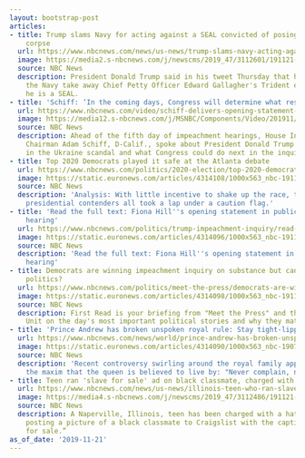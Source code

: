```yaml
---
layout: bootstrap-post
articles:
- title: Trump slams Navy for acting against a SEAL convicted of posing with ISIS
    corpse
  url: https://www.nbcnews.com/news/us-news/trump-slams-navy-acting-against-seal-convicted-posing-isis-corpse-n1088356
  image: https://media2.s-nbcnews.com/j/newscms/2019_47/3112601/191121-edward-gallagher-al-0854_a3539479055e4bebca64463b96b660f4.nbcnews-fp-1200-630.jpg
  source: NBC News
  description: President Donald Trump said in his tweet Thursday that he won't let
    the Navy take away Chief Petty Officer Edward Gallagher's Trident emblem signifying
    he is a SEAL.
- title: 'Schiff: ‘In the coming days, Congress will determine what response is appropriate’'
  url: https://www.nbcnews.com/video/schiff-delivers-opening-statement-before-hill-holmes-testimony-73816645690
  image: https://media12.s-nbcnews.com/j/MSNBC/Components/Video/201911/nbc_now_schiff_opening_day5_191121_1920x1080.nbcnews-fp-1200-630.jpg
  source: NBC News
  description: Ahead of the fifth day of impeachment hearings, House Intelligence
    Chairman Adam Schiff, D-Calif., spoke about President Donald Trump's alleged actions
    in the Ukraine scandal and what Congress could do next in the inquiry.
- title: Top 2020 Democrats played it safe at the Atlanta debate
  url: https://www.nbcnews.com/politics/2020-election/top-2020-democrats-played-it-safe-atlanta-debate-n1088336
  image: https://static.euronews.com/articles/4314108/1000x563_nbc-191120-democratic-debate-analysis-se-1159p_fede3bffa976533b1ac38e82391dd193.jpg
  source: NBC News
  description: 'Analysis: With little incentive to shake up the race, the leading
    presidential contenders all took a lap under a caution flag.'
- title: 'Read the full text: Fiona Hill''s opening statement in public impeachment
    hearing'
  url: https://www.nbcnews.com/politics/trump-impeachment-inquiry/read-full-text-fiona-hill-s-opening-statement-public-impeachment-n1088351
  image: https://static.euronews.com/articles/4314096/1000x563_nbc-191121-fiona-hill-al-0841_8404a08f5126657bb542e5b2070012c3.jpg
  source: NBC News
  description: 'Read the full text: Fiona Hill''s opening statement in public impeachment
    hearing'
- title: Democrats are winning impeachment inquiry on substance but can they win on
    politics?
  url: https://www.nbcnews.com/politics/meet-the-press/democrats-are-winning-impeachment-inquiry-substance-can-they-win-politics-n1088346
  image: https://static.euronews.com/articles/4314098/1000x563_nbc-191121-gordon-sondland-al-0823_16d768af0b8b8cb6c1803c3edc50abde.jpg
  source: NBC News
  description: First Read is your briefing from "Meet the Press" and the NBC Political
    Unit on the day's most important political stories and why they matter.
- title: 'Prince Andrew has broken unspoken royal rule: Stay tight-lipped'
  url: https://www.nbcnews.com/news/world/prince-andrew-has-broken-unspoken-royal-rule-stay-tight-lipped-n1085511
  image: https://static.euronews.com/articles/4314090/1000x563_nbc-190715-jeffrey-epstein-mn-0835_e2c0d48c88e28ac290b82ad2e44c14f0.jpg
  source: NBC News
  description: 'Recent controversy swirling around the royal family appears to justify
    the maxim that the queen is believed to live by: "Never complain, never explain."'
- title: Teen ran 'slave for sale' ad on black classmate, charged with hate crime
  url: https://www.nbcnews.com/news/us-news/illinois-teen-who-ran-slave-sale-ad-black-classmate-charged-n1088326
  image: https://media4.s-nbcnews.com/j/newscms/2019_47/3112486/191121-naperville-central-high-school-al-0733_fa83b3fe5ada23c8ef8923b9f77772c9.nbcnews-fp-1200-630.jpg
  source: NBC News
  description: A Naperville, Illinois, teen has been charged with a hate crime after
    posting a picture of a black classmate to Craigslist with the caption, “Slave
    for sale.”
as_of_date: '2019-11-21'
---
```


